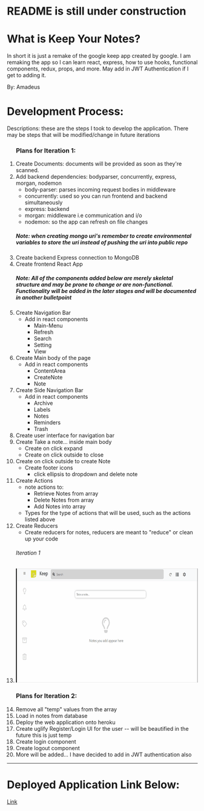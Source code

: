 <h1>README is still under construction</h1>
<h1>
    What is Keep Your Notes?
</h1>
<p>In short it is just a remake of the google keep app created by google. I am remaking the app so I can learn react, 
    express, how to use hooks, functional components, redux, props, and more. May add in JWT Authentication if I get to adding it.
 </p>
 <p>By: Amadeus</p>
<h1>
    Development Process:
</h1>
<p>Descriptions: these are the steps I took to develop the application. There may be steps that will be modified/change in future iterations</p>
<ol>
    <h3>Plans for Iteration 1:</h3>
    <li>Create Documents: documents will be provided as soon as they're scanned.</li>
    <li>Add backend dependencies: bodyparser, concurrently, express, morgan, nodemon
        <ul>
            <li>body-parser: parses incoming request bodies in middleware </li>
            <li>concurrently: used so you can run frontend and backend simultaneously </li>
            <li>express: backend</li>
            <li>morgan: middleware i.e communication and i/o</li>
            <li>nodemon: so the app can refresh on file changes</li>
        </ul>
    </li>
    <h5>Note: when creating mongo uri's remember to create environmental variables to store the uri instead of pushing the uri into public repo</h5>
    <li>Create backend Express connection to MongoDB</li>
    <li>Create frontend React App</li>
    <h5>Note: All of the components added below are merely skeletal structure and may be prone to change or are non-functional. Functionality will be added in the later stages and will be documented in another bulletpoint</h5>
    <li>Create Navigation Bar
        <ul>
            <li>Add in react components
                <ul>
                    <li>Main-Menu</li>
                    <li>Refresh</li>
                    <li>Search</li>
                    <li>Setting</li>
                    <li>View</li>
                </ul>
            </li>
        </ul>
    </li>
    <li>Create Main body of the page
        <ul>
            <li>Add in react components
                <ul>
                    <li>ContentArea</li>
                    <li>CreateNote</li>
                    <li>Note</li>
                </ul>
            </li>
        </ul>
    </li>
    <li>Create Side Navigation Bar
        <ul>
            <li>Add in react components 
                <ul>
                    <li>Archive</li>
                    <li>Labels</li>
                    <li>Notes</li>
                    <li>Reminders</li>
                    <li>Trash</li>
                </ul>
            </li>
        </ul>
    </li>
    <li>Create user interface for navigation bar</li>
    <li>Create Take a note... inside main body 
        <ul>
            <li>Create on click expand</li>
            <li>Create on click outside to close</li>
        </ul>
    </li>
    <li>Create on click outside to create Note
        <ul>
            <li>Create footer icons
                <ul>
                    <li>click ellipsis to dropdown and delete note</li>
                </ul>
            </li>
        </ul>
    </li>
    <li>Create Actions
        <ul>
            <li>note actions to:
                <ul>
                    <li>Retrieve Notes from array</li>
                    <li>Delete Notes from array</li>
                    <li>Add Notes into array</li>
                </ul>
            </li>
            <li>Types for the type of actions that will be used, such as the actions listed above</li>
        </ul>
    </li>
    <li>Create Reducers
        <ul>
            <li>Create reducers for notes, reducers are meant to "reduce" or clean up your code</li>
        </ul>
    </li>
    <h6>Iteration 1</h6>
    <li><img src="./Keep Documents/keep1.gif" width="auto" height="300px" /></li>
    <h3>Plans for Iteration 2:</h3>
    <li>Remove all "temp" values from the array</li>
    <li>Load in notes from database</li>
    <li>Deploy the web application onto heroku</li>
    <li>Create uglify Register/Login UI for the user -- will be beautified in the future this is just temp</li>
    <li>Create login component</li>
    <li>Create logout component</li>
    <li>More will be added... I have decided to add in JWT authentication also</li>
</ol>
<hr>
<h1> Deployed Application Link Below: </h1>
<a href="https://sheltered-stream-33917.herokuapp.com/">Link</a>
